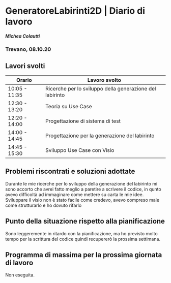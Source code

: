 # GeneratoreLabirinti2D | Diario di lavoro
##### Michea Colautti
### Trevano, 08.10.20
## Lavori svolti


|Orario        |Lavoro svolto                                            |
|--------------|---------------------------------------------------------|
|10:05 - 11:35 |Ricerche per lo sviluppo della generazione del labirinto | 
|12:30 - 13:20 |Teoria su Use Case                                       | 
|12:20 - 14:00 |Progettazione di sistema di test                         |
|14:00 - 14:45 |Progettazione per la generazione del labirinto           |
|14:45 - 15:30 |Sviluppo Use Case con Visio	                                 |
 




##  Problemi riscontrati e soluzioni adottate
Durante le mie ricerche per lo sviluppo della generazione del labirinto mi sono accorto che avrei fatto meglio a paretire a scrivere il codice, in qunto avevo difficoltà ad immaginare come mettere su carta le mie idee.
Sviluppare il visio non è stato facile come credevo, avevo compreso male come strutturarlo e ho dovuto rifarlo


##  Punto della situazione rispetto alla pianificazione
Sono leggeremente in ritardo con la pianificazione, ma ho previsto molto tempo per la scrittura del codice quindi recupererò la prossima settimana.


## Programma di massima per la prossima giornata di lavoro

Non eseguita.